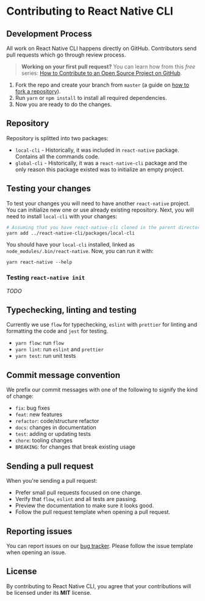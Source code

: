 # Contributing to React Native CLI

## Development Process

All work on React Native CLI happens directly on GitHub. Contributors send pull requests which go through review process.

> **Working on your first pull request?** You can learn how from this *free* series: [How to Contribute to an Open Source Project on GitHub](https://egghead.io/series/how-to-contribute-to-an-open-source-project-on-github).

1. Fork the repo and create your branch from `master` (a guide on [how to fork a repository](https://help.github.com/articles/fork-a-repo/)).
2. Run `yarn` or `npm install` to install all required dependencies.
3. Now you are ready to do the changes.

## Repository

Repository is splitted into two packages:

* `local-cli` - Historically, it was included in `react-native` package. Contains all the commands code.
* `global-cli` - Historically, it was a `react-native-cli` package and the only reason this package existed was to initialize an empty project.

## Testing your changes

To test your changes you will need to have another `react-native` project. You can initialize new one or use already existing repository. Next, you will need to install `local-cli` with your changes:
```sh
# Assuming that you have react-native-cli cloned in the parent directory
yarn add ../react-native-cli/packages/local-cli
```

You should have your `local-cli` installed, linked as `node_modules/.bin/react-native`. Now, you can run it with:
```
yarn react-native --help
```

### Testing `react-native init`

_TODO_

## Typechecking, linting and testing

Currently we use `flow` for typechecking, `eslint` with `prettier` for linting and formatting the code and `jest` for testing.

* `yarn flow`: run `flow`
* `yarn lint`: run `eslint` and `prettier`
* `yarn test`: run unit tests

## Commit message convention

We prefix our commit messages with one of the following to signify the kind of change:

* `fix`: bug fixes
* `feat`: new features
* `refactor`: code/structure refactor
* `docs`: changes in documentation
* `test`: adding or updating tests
* `chore`: tooling changes
* `BREAKING`: for changes that break existing usage

## Sending a pull request

When you're sending a pull request:

* Prefer small pull requests focused on one change.
* Verify that `flow`, `eslint` and all tests are passing.
* Preview the documentation to make sure it looks good.
* Follow the pull request template when opening a pull request.

## Reporting issues

You can report issues on our [bug tracker](https://github.com/react-native-community/react-native-cli/issues). Please follow the issue template when opening an issue.

## License

By contributing to React Native CLI, you agree that your contributions will be licensed under its **MIT** license.
